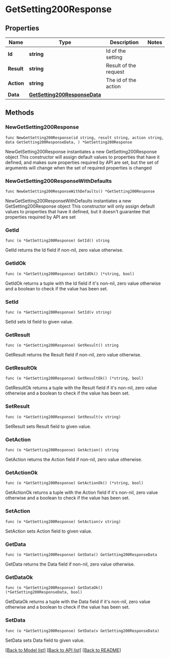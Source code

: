 # GetSetting200Response

## Properties

Name | Type | Description | Notes
------------ | ------------- | ------------- | -------------
**Id** | **string** | Id of the setting | 
**Result** | **string** | Result of the request | 
**Action** | **string** | The id of the action | 
**Data** | [**GetSetting200ResponseData**](GetSetting200ResponseData.md) |  | 

## Methods

### NewGetSetting200Response

`func NewGetSetting200Response(id string, result string, action string, data GetSetting200ResponseData, ) *GetSetting200Response`

NewGetSetting200Response instantiates a new GetSetting200Response object
This constructor will assign default values to properties that have it defined,
and makes sure properties required by API are set, but the set of arguments
will change when the set of required properties is changed

### NewGetSetting200ResponseWithDefaults

`func NewGetSetting200ResponseWithDefaults() *GetSetting200Response`

NewGetSetting200ResponseWithDefaults instantiates a new GetSetting200Response object
This constructor will only assign default values to properties that have it defined,
but it doesn't guarantee that properties required by API are set

### GetId

`func (o *GetSetting200Response) GetId() string`

GetId returns the Id field if non-nil, zero value otherwise.

### GetIdOk

`func (o *GetSetting200Response) GetIdOk() (*string, bool)`

GetIdOk returns a tuple with the Id field if it's non-nil, zero value otherwise
and a boolean to check if the value has been set.

### SetId

`func (o *GetSetting200Response) SetId(v string)`

SetId sets Id field to given value.


### GetResult

`func (o *GetSetting200Response) GetResult() string`

GetResult returns the Result field if non-nil, zero value otherwise.

### GetResultOk

`func (o *GetSetting200Response) GetResultOk() (*string, bool)`

GetResultOk returns a tuple with the Result field if it's non-nil, zero value otherwise
and a boolean to check if the value has been set.

### SetResult

`func (o *GetSetting200Response) SetResult(v string)`

SetResult sets Result field to given value.


### GetAction

`func (o *GetSetting200Response) GetAction() string`

GetAction returns the Action field if non-nil, zero value otherwise.

### GetActionOk

`func (o *GetSetting200Response) GetActionOk() (*string, bool)`

GetActionOk returns a tuple with the Action field if it's non-nil, zero value otherwise
and a boolean to check if the value has been set.

### SetAction

`func (o *GetSetting200Response) SetAction(v string)`

SetAction sets Action field to given value.


### GetData

`func (o *GetSetting200Response) GetData() GetSetting200ResponseData`

GetData returns the Data field if non-nil, zero value otherwise.

### GetDataOk

`func (o *GetSetting200Response) GetDataOk() (*GetSetting200ResponseData, bool)`

GetDataOk returns a tuple with the Data field if it's non-nil, zero value otherwise
and a boolean to check if the value has been set.

### SetData

`func (o *GetSetting200Response) SetData(v GetSetting200ResponseData)`

SetData sets Data field to given value.



[[Back to Model list]](../README.md#documentation-for-models) [[Back to API list]](../README.md#documentation-for-api-endpoints) [[Back to README]](../README.md)


